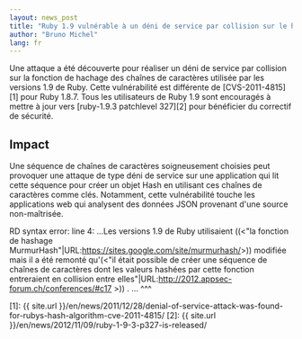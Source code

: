 ```yaml
---
layout: news_post
title: "Ruby 1.9 vulnérable à un déni de service par collision sur le hachage  (CVE-2012-5371)"
author: "Bruno Michel"
lang: fr
---
```


Une attaque a été découverte pour réaliser un déni de service par
collision sur la fonction de hachage des chaînes de caractères utilisée
par les versions 1.9 de Ruby. Cette vulnérabilité est différente de
[CVS-2011-4815][1] pour Ruby 1.8.7. Tous les utilisateurs de Ruby 1.9
sont encouragés à mettre à jour vers [ruby-1.9.3 patchlevel 327][2] pour
bénéficier du correctif de sécurité.

## Impact

Une séquence de chaînes de caractères soigneusement choisies peut
provoquer une attaque de type déni de service sur une application qui
lit cette séquence pour créer un objet Hash en utilisant ces chaînes de
caractères comme clés. Notamment, cette vulnérabilité touche les
applications web qui analysent des données JSON provenant d\'une source
non-maîtrisée.

 RD syntax error: line 4: ...Les versions 1.9 de Ruby utilisaient ((&lt;\"la fonction de hashage MurmurHash\"\|URL:https://sites.google.com/site/murmurhash/&gt;)) modifiée mais il a été remonté qu\'(&lt;\"il était possible de créer une séquence de chaînes de caractères dont les valeurs hashées par cette fonction entreraient en collision entre elles\"\|URL:http://2012.appsec-forum.ch/conferences/#c17 &gt;)) . ... ^^^ 

[1]: {{ site.url }}/en/news/2011/12/28/denial-of-service-attack-was-found-for-rubys-hash-algorithm-cve-2011-4815/ 
[2]: {{ site.url }}/en/news/2012/11/09/ruby-1-9-3-p327-is-released/ 
